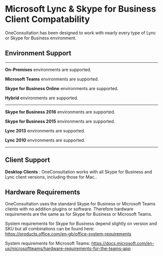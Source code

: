 # Microsoft Lync & Skype for Business Client Compatability

OneConsultation has been designed to work with nearly every type of Lync or Skype for Business environment.

## Environment Support
---
**On-Premises** environments are supported.

**Microsoft Teams** environments are supported.

**Skype for Business Online** environments are supported.

**Hybrid** environments are supported.


---
**Skype for Business 2016** environments are supported.

**Skype for Business 2015** environments are supported.

**Lync 2013** environments are supported.

**Lync 2010** environments are supported.


---

## Client Support

**Desktop Clients** : OneConsultation works with all Skype for Business and Lync client versions, including those for Mac..


## Hardware Requirements

OneConsultation uses the standard Skype for Business or Microsoft Teams clients with no addition plugins or software. Therefore hardware requirements are the same as for Skype for Business or Microsoft Teams.

System requirements for Skype for Business depend slightly on version and SKU but all combinations can be found here: https://products.office.com/en-gb/office-system-requirements

System requirements for Microsoft Teams: https://docs.microsoft.com/en-us/microsoftteams/hardware-requirements-for-the-teams-app
